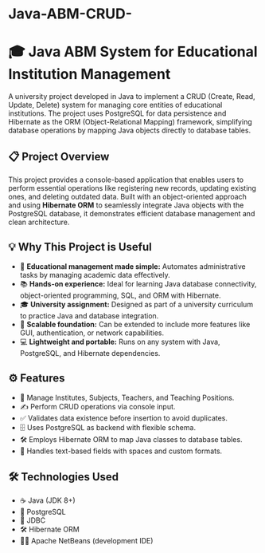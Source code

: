 # Java-ABM-CRUD-

# 🎓 Java ABM System for Educational Institution Management

A university project developed in Java to implement a CRUD (Create, Read, Update, Delete) system for managing core entities of educational institutions. The project uses PostgreSQL for data persistence and Hibernate as the ORM (Object-Relational Mapping) framework, simplifying database operations by mapping Java objects directly to database tables.

## 📋 Project Overview

This project provides a console-based application that enables users to perform essential operations like registering new records, updating existing ones, and deleting outdated data. Built with an object-oriented approach and using **Hibernate ORM** to seamlessly integrate Java objects with the PostgreSQL database, it demonstrates efficient database management and clean architecture.

## 💡 Why This Project is Useful

- 🏫 **Educational management made simple:** Automates administrative tasks by managing academic data effectively.
- 📚 **Hands-on experience:** Ideal for learning Java database connectivity, object-oriented programming, SQL, and ORM with Hibernate.
- 🎓 **University assignment:** Designed as part of a university curriculum to practice Java and database integration.
- 🚀 **Scalable foundation:** Can be extended to include more features like GUI, authentication, or network capabilities.
- 💻 **Lightweight and portable:** Runs on any system with Java, PostgreSQL, and Hibernate dependencies.

## ⚙️ Features

- 📁 Manage Institutes, Subjects, Teachers, and Teaching Positions.
- ✍️ Perform CRUD operations via console input.
- ✅ Validates data existence before insertion to avoid duplicates.
- 🗄️ Uses PostgreSQL as backend with flexible schema.
- 🛠️ Employs Hibernate ORM to map Java classes to database tables.
- 📝 Handles text-based fields with spaces and custom formats.

## 🛠️ Technologies Used

- ☕ Java (JDK 8+)
- 🐘 PostgreSQL
- 🔗 JDBC
- 🛠️ Hibernate ORM
- 🧑‍💻 Apache NetBeans (development IDE)
